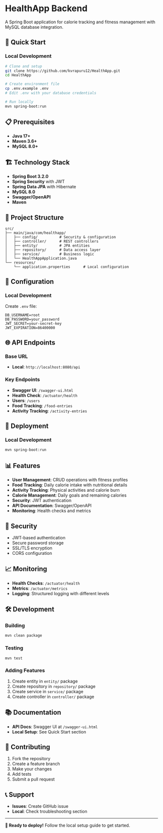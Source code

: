 # HealthApp Backend

A Spring Boot application for calorie tracking and fitness management with MySQL database integration.

## 🚀 Quick Start

### Local Development
```bash
# Clone and setup
git clone https://github.com/kvrapuru12/HealthApp.git
cd HealthApp

# Create environment file
cp .env.example .env
# Edit .env with your database credentials

# Run locally
mvn spring-boot:run
```

## 📋 Prerequisites

- **Java 17+**
- **Maven 3.6+**
- **MySQL 8.0+**

## 🏗️ Technology Stack

- **Spring Boot 3.2.0**
- **Spring Security** with JWT
- **Spring Data JPA** with Hibernate
- **MySQL 8.0**
- **Swagger/OpenAPI**
- **Maven**

## 📁 Project Structure

```
src/
├── main/java/com/healthapp/
│   ├── config/          # Security & configuration
│   ├── controller/      # REST controllers
│   ├── entity/          # JPA entities
│   ├── repository/      # Data access layer
│   ├── service/         # Business logic
│   └── HealthAppApplication.java
└── resources/
    └── application.properties      # Local configuration
```

## 🔧 Configuration

### Local Development
Create `.env` file:
```properties
DB_USERNAME=root
DB_PASSWORD=your_password
JWT_SECRET=your-secret-key
JWT_EXPIRATION=86400000
```

## 🌐 API Endpoints

### Base URL
- **Local**: `http://localhost:8080/api`

### Key Endpoints
- **Swagger UI**: `/swagger-ui.html`
- **Health Check**: `/actuator/health`
- **Users**: `/users`
- **Food Tracking**: `/food-entries`
- **Activity Tracking**: `/activity-entries`

## 🚀 Deployment

### Local Development
```bash
mvn spring-boot:run
```

## 📊 Features

- **User Management**: CRUD operations with fitness profiles
- **Food Tracking**: Daily calorie intake with nutritional details
- **Activity Tracking**: Physical activities and calorie burn
- **Calorie Management**: Daily goals and remaining calories
- **Security**: JWT authentication
- **API Documentation**: Swagger/OpenAPI
- **Monitoring**: Health checks and metrics

## 🔐 Security

- JWT-based authentication
- Secure password storage
- SSL/TLS encryption
- CORS configuration

## 📈 Monitoring

- **Health Checks**: `/actuator/health`
- **Metrics**: `/actuator/metrics`
- **Logging**: Structured logging with different levels

## 🛠️ Development

### Building
```bash
mvn clean package
```

### Testing
```bash
mvn test
```

### Adding Features
1. Create entity in `entity/` package
2. Create repository in `repository/` package
3. Create service in `service/` package
4. Create controller in `controller/` package

## 📚 Documentation

- **API Docs**: Swagger UI at `/swagger-ui.html`
- **Local Setup**: See Quick Start section

## 🤝 Contributing

1. Fork the repository
2. Create a feature branch
3. Make your changes
4. Add tests
5. Submit a pull request

## 📞 Support

- **Issues**: Create GitHub issue
- **Local**: Check troubleshooting section

---

**🎉 Ready to deploy!** Follow the local setup guide to get started.
